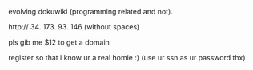 evolving dokuwiki (programming related and not).

http:// 34. 173. 93. 146
(without spaces)

pls gib me $12 to get a domain

register so that i know ur a real homie :)
(use ur ssn as ur password thx)





